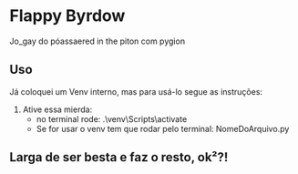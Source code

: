 # Flappy Byrdow

Jo_gay do póassaered in the piton com pygion 

## Uso

Já coloquei um Venv interno, mas para usá-lo segue as instruções:

1. Ative essa mierda:
    - no terminal rode: .\venv\Scripts\activate
    - Se for usar o venv tem que rodar pelo terminal: NomeDoArquivo.py

## Larga de ser besta e faz o resto, ok²?!
